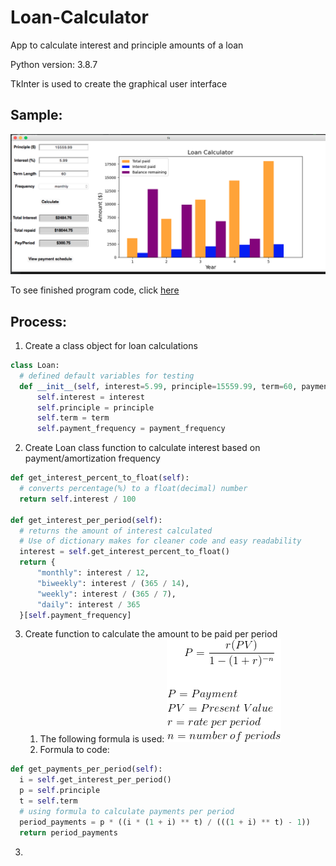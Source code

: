 # Loan-Calculator

 App to calculate interest and principle amounts of a loan
 
 Python version: 3.8.7

 TkInter is used to create the graphical user interface
 
  ## Sample:
  
  ![alt text](https://github.com/RasbeeTech/Loan-Calculator/blob/main/sample_image.jpeg)
  
  To see finished program code, click [here](https://github.com/RasbeeTech/Loan-Calculator/blob/main/loan_calculator.py)
  
  ## Process:
  1. Create a class object for loan calculations
  ```python
  class Loan:
  	# defined default variables for testing
    def __init__(self, interest=5.99, principle=15559.99, term=60, payment_frequency="monthly"):
        self.interest = interest
        self.principle = principle
        self.term = term
        self.payment_frequency = payment_frequency
  ```
  2. Create Loan class function to calculate interest based on payment/amortization frequency
  ```python
  def get_interest_percent_to_float(self):
  	# converts percentage(%) to a float(decimal) number 
  	return self.interest / 100
  
  def get_interest_per_period(self):
  	# returns the amount of interest calculated
  	# Use of dictionary makes for cleaner code and easy readability
    interest = self.get_interest_percent_to_float()
    return {
        "monthly": interest / 12,
        "biweekly": interest / (365 / 14),
        "weekly": interest / (365 / 7),
        "daily": interest / 365
    }[self.payment_frequency]
  ```
  3. Create function to calculate the amount to be paid per period
  		1. The following formula is used:
  ![alt text](https://github.com/RasbeeTech/Loan-Calculator/blob/main/loan_payment_formula.jpeg)
  		2.  Formula to code:
  ```python
  def get_payments_per_period(self):
	i = self.get_interest_per_period()
    p = self.principle
    t = self.term
    # using formula to calculate payments per period
    period_payments = p * ((i * (1 + i) ** t) / (((1 + i) ** t) - 1))
    return period_payments
  ```
  3.
  ```python
  
  ```

